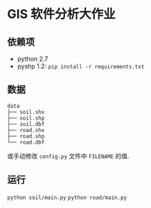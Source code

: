 # GIS 软件分析大作业

## 依赖项
* python 2.7
* pyshp 1.2: `pip install -r requirements.txt`

## 数据
```
data
├── soil.shx
├── soil.shp
├── soil.dbf
├── road.shx
├── road.shp
└── road.dbf
```
或手动修改 `config.py` 文件中 `FILENAME` 的值.

## 运行
`python soil/main.py`
`python road/main.py`
